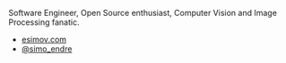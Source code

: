 Software Engineer, Open Source enthusiast, Computer Vision and Image Processing fanatic.

- [esimov.com][1]
- [@simo_endre][2]

[1]: https://esimov.com
[2]: https://twitter.com/simo_endre
